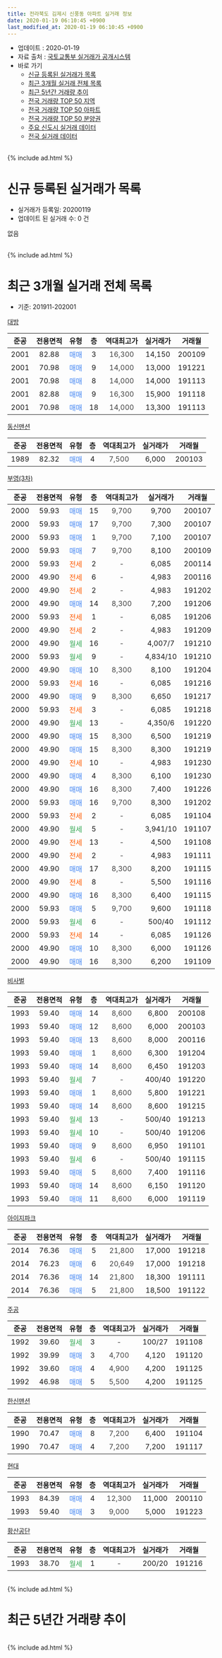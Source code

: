 ```yaml
---
title: 전라북도 김제시 신풍동 아파트 실거래 정보
date: 2020-01-19 06:10:45 +0900
last_modified_at: 2020-01-19 06:10:45 +0900
---
```


* 업데이트 : 2020-01-19
* 자료 출처 : [국토교통부 실거래가 공개시스템](http://rt.molit.go.kr)
* 바로 가기
    * [신규 등록된 실거래가 목록](#신규-등록된-실거래가-목록)
    * [최근 3개월 실거래 전체 목록](#최근-3개월-실거래-전체-목록)
    * [최근 5년간 거래량 추이](#최근-5년간-거래량-추이)
    * [전국 거래량 TOP 50 지역](https://apt-info.github.io/apt-trade-info/최근-3개월-전국에서-가장-거래가-많이-발생한-지역)
    * [전국 거래량 TOP 50 아파트](https://apt-info.github.io/apt-trade-info/최근-3개월-전국에서-가장-거래가-많이-발생한-아파트)
    * [전국 거래량 TOP 50 분양권](https://apt-info.github.io/apt-trade-info/최근-3개월-전국에서-가장-거래가-많이-발생한-분양권)
    * [주요 신도시 실거래 데이터](https://apt-info.github.io/apt-trade-info/주요-신도시)
    * [전국 실거래 데이터](https://apt-info.github.io/apt-trade-info/전국)
<br>
{% include ad.html %}
<br>

# 신규 등록된 실거래가 목록
* 실거래가 등록일: 20200119
* 업데이트 된 실거래 수: 0 건

없음

<br>
{% include ad.html %}
<br>

# 최근 3개월 실거래 전체 목록
* 기준: 201911-202001


[대방](https://search.naver.com/search.naver?query=%EC%A0%84%EB%9D%BC%EB%B6%81%EB%8F%84+%EA%B9%80%EC%A0%9C%EC%8B%9C+%EC%8B%A0%ED%92%8D%EB%8F%99+%EB%8C%80%EB%B0%A9)

|준공|전용면적|유형|층|역대최고가|실거래가|거래월|
|:---:|:---:|:---:|:---:|:---:|:---:|:---:|
|2001|82.88|<span style="color:#4285f3">매매</span>|3|<span style="color:#444444">16,300</span>|14,150|200109|
|2001|70.98|<span style="color:#4285f3">매매</span>|9|<span style="color:#444444">14,000</span>|13,000|191221|
|2001|70.98|<span style="color:#4285f3">매매</span>|8|<span style="color:#444444">14,000</span>|14,000|191113|
|2001|82.88|<span style="color:#4285f3">매매</span>|9|<span style="color:#444444">16,300</span>|15,900|191118|
|2001|70.98|<span style="color:#4285f3">매매</span>|18|<span style="color:#444444">14,000</span>|13,300|191113|

[동신맨션](https://search.naver.com/search.naver?query=%EC%A0%84%EB%9D%BC%EB%B6%81%EB%8F%84+%EA%B9%80%EC%A0%9C%EC%8B%9C+%EC%8B%A0%ED%92%8D%EB%8F%99+%EB%8F%99%EC%8B%A0%EB%A7%A8%EC%85%98)

|준공|전용면적|유형|층|역대최고가|실거래가|거래월|
|:---:|:---:|:---:|:---:|:---:|:---:|:---:|
|1989|82.32|<span style="color:#4285f3">매매</span>|4|<span style="color:#444444">7,500</span>|6,000|200103|

[부영(3차)](https://search.naver.com/search.naver?query=%EC%A0%84%EB%9D%BC%EB%B6%81%EB%8F%84+%EA%B9%80%EC%A0%9C%EC%8B%9C+%EC%8B%A0%ED%92%8D%EB%8F%99+%EB%B6%80%EC%98%81%283%EC%B0%A8%29)

|준공|전용면적|유형|층|역대최고가|실거래가|거래월|
|:---:|:---:|:---:|:---:|:---:|:---:|:---:|
|2000|59.93|<span style="color:#4285f3">매매</span>|15|<span style="color:#444444">9,700</span>|9,700|200107|
|2000|59.93|<span style="color:#4285f3">매매</span>|17|<span style="color:#444444">9,700</span>|7,300|200107|
|2000|59.93|<span style="color:#4285f3">매매</span>|1|<span style="color:#444444">9,700</span>|7,100|200107|
|2000|59.93|<span style="color:#4285f3">매매</span>|7|<span style="color:#444444">9,700</span>|8,100|200109|
|2000|59.93|<span style="color:#ff5a00">전세</span>|2|<span style="color:#444444">-</span>|6,085|200114|
|2000|49.90|<span style="color:#ff5a00">전세</span>|6|<span style="color:#444444">-</span>|4,983|200116|
|2000|49.90|<span style="color:#ff5a00">전세</span>|2|<span style="color:#444444">-</span>|4,983|191202|
|2000|49.90|<span style="color:#4285f3">매매</span>|14|<span style="color:#444444">8,300</span>|7,200|191206|
|2000|59.93|<span style="color:#ff5a00">전세</span>|1|<span style="color:#444444">-</span>|6,085|191206|
|2000|49.90|<span style="color:#ff5a00">전세</span>|2|<span style="color:#444444">-</span>|4,983|191209|
|2000|49.90|<span style="color:#34a853">월세</span>|16|<span style="color:#444444">-</span>|4,007/7|191210|
|2000|59.93|<span style="color:#34a853">월세</span>|9|<span style="color:#444444">-</span>|4,834/10|191210|
|2000|49.90|<span style="color:#4285f3">매매</span>|10|<span style="color:#444444">8,300</span>|8,100|191204|
|2000|59.93|<span style="color:#ff5a00">전세</span>|16|<span style="color:#444444">-</span>|6,085|191216|
|2000|49.90|<span style="color:#4285f3">매매</span>|9|<span style="color:#444444">8,300</span>|6,650|191217|
|2000|59.93|<span style="color:#ff5a00">전세</span>|3|<span style="color:#444444">-</span>|6,085|191218|
|2000|49.90|<span style="color:#34a853">월세</span>|13|<span style="color:#444444">-</span>|4,350/6|191220|
|2000|49.90|<span style="color:#4285f3">매매</span>|15|<span style="color:#444444">8,300</span>|6,500|191219|
|2000|49.90|<span style="color:#4285f3">매매</span>|15|<span style="color:#444444">8,300</span>|8,300|191219|
|2000|49.90|<span style="color:#ff5a00">전세</span>|10|<span style="color:#444444">-</span>|4,983|191230|
|2000|49.90|<span style="color:#4285f3">매매</span>|4|<span style="color:#444444">8,300</span>|6,100|191230|
|2000|49.90|<span style="color:#4285f3">매매</span>|16|<span style="color:#444444">8,300</span>|7,400|191226|
|2000|59.93|<span style="color:#4285f3">매매</span>|16|<span style="color:#444444">9,700</span>|8,300|191202|
|2000|59.93|<span style="color:#ff5a00">전세</span>|2|<span style="color:#444444">-</span>|6,085|191104|
|2000|49.90|<span style="color:#34a853">월세</span>|5|<span style="color:#444444">-</span>|3,941/10|191107|
|2000|49.90|<span style="color:#ff5a00">전세</span>|13|<span style="color:#444444">-</span>|4,500|191108|
|2000|49.90|<span style="color:#ff5a00">전세</span>|2|<span style="color:#444444">-</span>|4,983|191111|
|2000|49.90|<span style="color:#4285f3">매매</span>|17|<span style="color:#444444">8,300</span>|8,200|191115|
|2000|49.90|<span style="color:#ff5a00">전세</span>|8|<span style="color:#444444">-</span>|5,500|191116|
|2000|49.90|<span style="color:#4285f3">매매</span>|16|<span style="color:#444444">8,300</span>|6,400|191115|
|2000|59.93|<span style="color:#4285f3">매매</span>|5|<span style="color:#444444">9,700</span>|9,600|191118|
|2000|59.93|<span style="color:#34a853">월세</span>|6|<span style="color:#444444">-</span>|500/40|191112|
|2000|59.93|<span style="color:#ff5a00">전세</span>|14|<span style="color:#444444">-</span>|6,085|191126|
|2000|49.90|<span style="color:#4285f3">매매</span>|10|<span style="color:#444444">8,300</span>|6,000|191126|
|2000|49.90|<span style="color:#4285f3">매매</span>|16|<span style="color:#444444">8,300</span>|6,200|191109|


<script async src="//pagead2.googlesyndication.com/pagead/js/adsbygoogle.js"></script>
<!-- 기본 -->
<ins class="adsbygoogle"
     style="display:block"
     data-ad-client="ca-pub-1142216861245946"
     data-ad-slot="4805727019"
     data-ad-format="auto"
     data-full-width-responsive="true"></ins>
<script>
(adsbygoogle = window.adsbygoogle || []).push({});
</script>


[비사벌](https://search.naver.com/search.naver?query=%EC%A0%84%EB%9D%BC%EB%B6%81%EB%8F%84+%EA%B9%80%EC%A0%9C%EC%8B%9C+%EC%8B%A0%ED%92%8D%EB%8F%99+%EB%B9%84%EC%82%AC%EB%B2%8C)

|준공|전용면적|유형|층|역대최고가|실거래가|거래월|
|:---:|:---:|:---:|:---:|:---:|:---:|:---:|
|1993|59.40|<span style="color:#4285f3">매매</span>|14|<span style="color:#444444">8,600</span>|6,800|200108|
|1993|59.40|<span style="color:#4285f3">매매</span>|12|<span style="color:#444444">8,600</span>|6,000|200103|
|1993|59.40|<span style="color:#4285f3">매매</span>|13|<span style="color:#444444">8,600</span>|8,000|200116|
|1993|59.40|<span style="color:#4285f3">매매</span>|1|<span style="color:#444444">8,600</span>|6,300|191204|
|1993|59.40|<span style="color:#4285f3">매매</span>|14|<span style="color:#444444">8,600</span>|6,450|191203|
|1993|59.40|<span style="color:#34a853">월세</span>|7|<span style="color:#444444">-</span>|400/40|191220|
|1993|59.40|<span style="color:#4285f3">매매</span>|1|<span style="color:#444444">8,600</span>|5,800|191221|
|1993|59.40|<span style="color:#4285f3">매매</span>|14|<span style="color:#444444">8,600</span>|8,600|191215|
|1993|59.40|<span style="color:#34a853">월세</span>|13|<span style="color:#444444">-</span>|500/40|191213|
|1993|59.40|<span style="color:#34a853">월세</span>|10|<span style="color:#444444">-</span>|500/40|191206|
|1993|59.40|<span style="color:#4285f3">매매</span>|9|<span style="color:#444444">8,600</span>|6,950|191101|
|1993|59.40|<span style="color:#34a853">월세</span>|6|<span style="color:#444444">-</span>|500/40|191115|
|1993|59.40|<span style="color:#4285f3">매매</span>|5|<span style="color:#444444">8,600</span>|7,400|191116|
|1993|59.40|<span style="color:#4285f3">매매</span>|14|<span style="color:#444444">8,600</span>|6,150|191120|
|1993|59.40|<span style="color:#4285f3">매매</span>|11|<span style="color:#444444">8,600</span>|6,000|191119|

[아이지파크](https://search.naver.com/search.naver?query=%EC%A0%84%EB%9D%BC%EB%B6%81%EB%8F%84+%EA%B9%80%EC%A0%9C%EC%8B%9C+%EC%8B%A0%ED%92%8D%EB%8F%99+%EC%95%84%EC%9D%B4%EC%A7%80%ED%8C%8C%ED%81%AC)

|준공|전용면적|유형|층|역대최고가|실거래가|거래월|
|:---:|:---:|:---:|:---:|:---:|:---:|:---:|
|2014|76.36|<span style="color:#4285f3">매매</span>|5|<span style="color:#444444">21,800</span>|17,000|191218|
|2014|76.23|<span style="color:#4285f3">매매</span>|6|<span style="color:#444444">20,649</span>|17,000|191218|
|2014|76.36|<span style="color:#4285f3">매매</span>|14|<span style="color:#444444">21,800</span>|18,300|191111|
|2014|76.36|<span style="color:#4285f3">매매</span>|5|<span style="color:#444444">21,800</span>|18,500|191122|

[주공](https://search.naver.com/search.naver?query=%EC%A0%84%EB%9D%BC%EB%B6%81%EB%8F%84+%EA%B9%80%EC%A0%9C%EC%8B%9C+%EC%8B%A0%ED%92%8D%EB%8F%99+%EC%A3%BC%EA%B3%B5)

|준공|전용면적|유형|층|역대최고가|실거래가|거래월|
|:---:|:---:|:---:|:---:|:---:|:---:|:---:|
|1992|39.60|<span style="color:#34a853">월세</span>|3|<span style="color:#444444">-</span>|100/27|191108|
|1992|39.99|<span style="color:#4285f3">매매</span>|3|<span style="color:#444444">4,700</span>|4,120|191120|
|1992|39.60|<span style="color:#4285f3">매매</span>|4|<span style="color:#444444">4,900</span>|4,200|191125|
|1992|46.98|<span style="color:#4285f3">매매</span>|5|<span style="color:#444444">5,500</span>|4,200|191125|

[한신맨션](https://search.naver.com/search.naver?query=%EC%A0%84%EB%9D%BC%EB%B6%81%EB%8F%84+%EA%B9%80%EC%A0%9C%EC%8B%9C+%EC%8B%A0%ED%92%8D%EB%8F%99+%ED%95%9C%EC%8B%A0%EB%A7%A8%EC%85%98)

|준공|전용면적|유형|층|역대최고가|실거래가|거래월|
|:---:|:---:|:---:|:---:|:---:|:---:|:---:|
|1990|70.47|<span style="color:#4285f3">매매</span>|8|<span style="color:#444444">7,200</span>|6,400|191104|
|1990|70.47|<span style="color:#4285f3">매매</span>|4|<span style="color:#444444">7,200</span>|7,200|191117|

[현대](https://search.naver.com/search.naver?query=%EC%A0%84%EB%9D%BC%EB%B6%81%EB%8F%84+%EA%B9%80%EC%A0%9C%EC%8B%9C+%EC%8B%A0%ED%92%8D%EB%8F%99+%ED%98%84%EB%8C%80)

|준공|전용면적|유형|층|역대최고가|실거래가|거래월|
|:---:|:---:|:---:|:---:|:---:|:---:|:---:|
|1993|84.39|<span style="color:#4285f3">매매</span>|4|<span style="color:#444444">12,300</span>|11,000|200110|
|1993|59.40|<span style="color:#4285f3">매매</span>|3|<span style="color:#444444">9,000</span>|5,000|191223|

[황산공단](https://search.naver.com/search.naver?query=%EC%A0%84%EB%9D%BC%EB%B6%81%EB%8F%84+%EA%B9%80%EC%A0%9C%EC%8B%9C+%EC%8B%A0%ED%92%8D%EB%8F%99+%ED%99%A9%EC%82%B0%EA%B3%B5%EB%8B%A8)

|준공|전용면적|유형|층|역대최고가|실거래가|거래월|
|:---:|:---:|:---:|:---:|:---:|:---:|:---:|
|1993|38.70|<span style="color:#34a853">월세</span>|1|<span style="color:#444444">-</span>|200/20|191216|


<br>
{% include ad.html %}
<br>

# 최근 5년간 거래량 추이


<div style="width:100%;">
    <canvas id="deal_progress" height="200"></canvas>
</div>

<script>
new Chart(document.getElementById("deal_progress"), {
    type: 'line',
    data: {
        labels: ['201501','201502','201503','201504','201505','201506','201507','201508','201509','201510','201511','201512','201601','201602','201603','201604','201605','201606','201607','201608','201609','201610','201611','201612','201701','201702','201703','201704','201705','201706','201707','201708','201709','201710','201711','201712','201801','201802','201803','201804','201805','201806','201807','201808','201809','201810','201811','201812','201901','201902','201903','201904','201905','201906','201907','201908','201909','201910','201911','201912','202001'],
        datasets: [{
            label: '매매',
            pointRadius: 1,
            data: [17, 9, 32, 19, 20, 18, 15, 18, 14, 18, 17, 11, 14, 9, 21, 15, 12, 16, 14, 18, 21, 23, 31, 13, 15, 23, 17, 28, 25, 36, 23, 23, 10, 12, 20, 15, 19, 17, 15, 15, 21, 18, 15, 17, 13, 16, 25, 19, 13, 16, 22, 23, 16, 13, 25, 11, 18, 21, 19, 16, 10],
            borderColor: "rgba(255, 201, 14, 1)",
            backgroundColor: "rgba(255, 201, 14, 0.5)",
            fill: false,
            lineTension: 0
        },{
            label: '전월세',
            pointRadius: 1,
            data: [9, 4, 17, 11, 5, 18, 12, 12, 21, 12, 16, 12, 10, 12, 12, 8, 10, 9, 9, 12, 9, 9, 14, 22, 14, 17, 16, 10, 19, 18, 13, 22, 13, 13, 11, 18, 14, 12, 17, 14, 13, 12, 10, 15, 5, 15, 17, 16, 18, 11, 12, 16, 18, 13, 11, 7, 8, 15, 9, 13, 2],
            borderColor: "rgba(0, 141, 185, 1)",
            backgroundColor: "rgba(0, 141, 185, 0.5)",
            fill: false,
            lineTension: 0
        }
        ]
    },
    options: {
        responsive: true,
        title: {
            display: false
        },
        tooltips: {
            mode: 'index',
            intersect: false
        },
        hover: {
            mode: 'nearest',
            intersect: true
        },
        scales: {
            xAxes: [{
                display: true,
                scaleLabel: {
                    display: true,
                    labelString: '년/월'
                }
            }],
            yAxes: [{
                display: true,
                ticks: {
                    suggestedMin: 0,
                },
                scaleLabel: {
                    display: true,
                    labelString: '실거래 수'
                }
            }]
        }
    }
});

</script>


<br>
{% include ad.html %}
<br>


